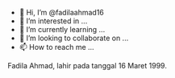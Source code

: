 - 👋 Hi, I’m @fadilaahmad16
- 👀 I’m interested in ...
- 🌱 I’m currently learning ...
- 💞️ I’m looking to collaborate on ...
- 📫 How to reach me ...

Fadila Ahmad, lahir pada tanggal 16 Maret 1999. 

<!---
fadilaahmad16/fadilaahmad16 is a ✨ special ✨ repository because its `README.md` (this file) appears on your GitHub profile.
You can click the Preview link to take a look at your changes.
--->
